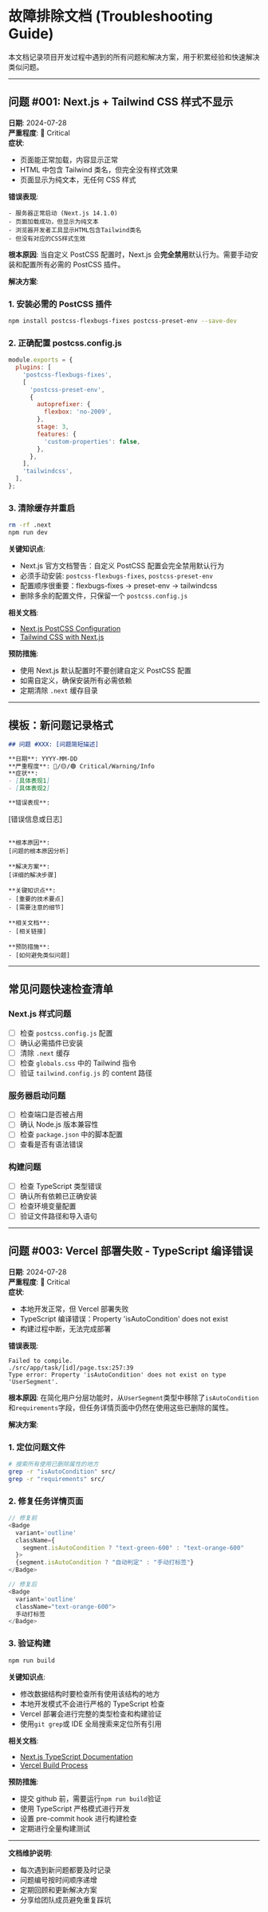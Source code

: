# 故障排除文档 (Troubleshooting Guide)

本文档记录项目开发过程中遇到的所有问题和解决方案，用于积累经验和快速解决类似问题。

---

## 问题 #001: Next.js + Tailwind CSS 样式不显示

**日期**: 2024-07-28  
**严重程度**: 🔴 Critical  
**症状**:

- 页面能正常加载，内容显示正常
- HTML 中包含 Tailwind 类名，但完全没有样式效果
- 页面显示为纯文本，无任何 CSS 样式

**错误表现**:

```
- 服务器正常启动 (Next.js 14.1.0)
- 页面加载成功，但显示为纯文本
- 浏览器开发者工具显示HTML包含Tailwind类名
- 但没有对应的CSS样式生效
```

**根本原因**:
当自定义 PostCSS 配置时，Next.js 会**完全禁用**默认行为。需要手动安装和配置所有必需的 PostCSS 插件。

**解决方案**:

### 1. 安装必需的 PostCSS 插件

```bash
npm install postcss-flexbugs-fixes postcss-preset-env --save-dev
```

### 2. 正确配置 postcss.config.js

```javascript
module.exports = {
  plugins: [
    'postcss-flexbugs-fixes',
    [
      'postcss-preset-env',
      {
        autoprefixer: {
          flexbox: 'no-2009',
        },
        stage: 3,
        features: {
          'custom-properties': false,
        },
      },
    ],
    'tailwindcss',
  ],
};
```

### 3. 清除缓存并重启

```bash
rm -rf .next
npm run dev
```

**关键知识点**:

- Next.js 官方文档警告：自定义 PostCSS 配置会完全禁用默认行为
- 必须手动安装: `postcss-flexbugs-fixes`, `postcss-preset-env`
- 配置顺序很重要：flexbugs-fixes → preset-env → tailwindcss
- 删除多余的配置文件，只保留一个 `postcss.config.js`

**相关文档**:

- [Next.js PostCSS Configuration](https://nextjs.org/docs/pages/building-your-application/configuring/post-css)
- [Tailwind CSS with Next.js](https://tailwindcss.com/docs/guides/nextjs)

**预防措施**:

- 使用 Next.js 默认配置时不要创建自定义 PostCSS 配置
- 如需自定义，确保安装所有必需依赖
- 定期清除 `.next` 缓存目录

---

## 模板：新问题记录格式

```markdown
## 问题 #XXX: [问题简短描述]

**日期**: YYYY-MM-DD
**严重程度**: 🔴/🟡/🟢 Critical/Warning/Info
**症状**:
- [具体表现1]
- [具体表现2]

**错误表现**:
```

[错误信息或日志]

```

**根本原因**:
[问题的根本原因分析]

**解决方案**:
[详细的解决步骤]

**关键知识点**:
- [重要的技术要点]
- [需要注意的细节]

**相关文档**:
- [相关链接]

**预防措施**:
- [如何避免类似问题]
```

---

## 常见问题快速检查清单

### Next.js 样式问题

- [ ] 检查 `postcss.config.js` 配置
- [ ] 确认必需插件已安装
- [ ] 清除 `.next` 缓存
- [ ] 检查 `globals.css` 中的 Tailwind 指令
- [ ] 验证 `tailwind.config.js` 的 content 路径

### 服务器启动问题

- [ ] 检查端口是否被占用
- [ ] 确认 Node.js 版本兼容性
- [ ] 检查 `package.json` 中的脚本配置
- [ ] 查看是否有语法错误

### 构建问题

- [ ] 检查 TypeScript 类型错误
- [ ] 确认所有依赖已正确安装
- [ ] 检查环境变量配置
- [ ] 验证文件路径和导入语句

---

## 问题 #003: Vercel 部署失败 - TypeScript 编译错误

**日期**: 2024-07-28  
**严重程度**: 🔴 Critical  
**症状**:

- 本地开发正常，但 Vercel 部署失败
- TypeScript 编译错误：Property 'isAutoCondition' does not exist
- 构建过程中断，无法完成部署

**错误表现**:

```
Failed to compile.
./src/app/task/[id]/page.tsx:257:39
Type error: Property 'isAutoCondition' does not exist on type 'UserSegment'.
```

**根本原因**:
在简化用户分层功能时，从`UserSegment`类型中移除了`isAutoCondition`和`requirements`字段，但任务详情页面中仍然在使用这些已删除的属性。

**解决方案**:

### 1. 定位问题文件

```bash
# 搜索所有使用已删除属性的地方
grep -r "isAutoCondition" src/
grep -r "requirements" src/
```

### 2. 修复任务详情页面

```typescript
// 修复前
<Badge
  variant='outline'
  className={
    segment.isAutoCondition ? "text-green-600" : "text-orange-600"
  }>
  {segment.isAutoCondition ? "自动判定" : "手动打标签"}
</Badge>

// 修复后
<Badge
  variant='outline'
  className="text-orange-600">
  手动打标签
</Badge>
```

### 3. 验证构建

```bash
npm run build
```

**关键知识点**:

- 修改数据结构时要检查所有使用该结构的地方
- 本地开发模式不会进行严格的 TypeScript 检查
- Vercel 部署会进行完整的类型检查和构建验证
- 使用`git grep`或 IDE 全局搜索来定位所有引用

**相关文档**:

- [Next.js TypeScript Documentation](https://nextjs.org/docs/pages/building-your-application/configuring/typescript)
- [Vercel Build Process](https://vercel.com/docs/concepts/deployments/build-step)

**预防措施**:

- 提交 github 前，需要运行`npm run build`验证
- 使用 TypeScript 严格模式进行开发
- 设置 pre-commit hook 进行构建检查
- 定期进行全量构建测试

---

**文档维护说明**:

- 每次遇到新问题都要及时记录
- 问题编号按时间顺序递增
- 定期回顾和更新解决方案
- 分享给团队成员避免重复踩坑
